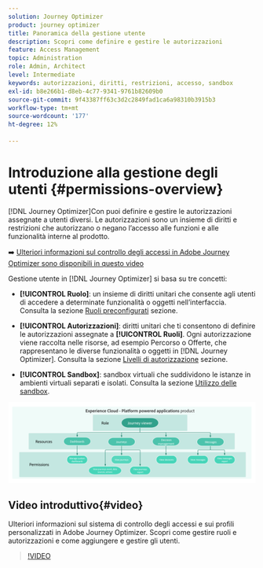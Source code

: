```yaml
---
solution: Journey Optimizer
product: journey optimizer
title: Panoramica della gestione utente
description: Scopri come definire e gestire le autorizzazioni
feature: Access Management
topic: Administration
role: Admin, Architect
level: Intermediate
keywords: autorizzazioni, diritti, restrizioni, accesso, sandbox
exl-id: b8e266b1-d8eb-4c77-9341-9761b82609b0
source-git-commit: 9f43387ff63c3d2c2849fad1ca6a98310b3915b3
workflow-type: tm+mt
source-wordcount: '177'
ht-degree: 12%

---
```


# Introduzione alla gestione degli utenti {#permissions-overview}

[!DNL Journey Optimizer]Con puoi definire e gestire le autorizzazioni assegnate a utenti diversi. Le autorizzazioni sono un insieme di diritti e restrizioni che autorizzano o negano l’accesso alle funzioni e alle funzionalità interne al prodotto.

➡️ [Ulteriori informazioni sul controllo degli accessi in Adobe Journey Optimizer sono disponibili in questo video](#video)

Gestione utente in [!DNL Journey Optimizer] si basa su tre concetti:

* **[!UICONTROL Ruolo]**: un insieme di diritti unitari che consente agli utenti di accedere a determinate funzionalità o oggetti nell’interfaccia. Consulta la sezione [Ruoli preconfigurati](ootb-product-profiles.md) sezione.

* **[!UICONTROL Autorizzazioni]**: diritti unitari che ti consentono di definire le autorizzazioni assegnate a **[!UICONTROL Ruoli]**. Ogni autorizzazione viene raccolta nelle risorse, ad esempio Percorso o Offerte, che rappresentano le diverse funzionalità o oggetti in [!DNL Journey Optimizer]. Consulta la sezione [Livelli di autorizzazione](high-low-permissions.md) sezione.

* **[!UICONTROL Sandbox]**: sandbox virtuali che suddividono le istanze in ambienti virtuali separati e isolati. Consulta la sezione [Utilizzo delle sandbox](sandboxes.md).

![](assets/do-not-localize/permissions_2.png)

## Video introduttivo{#video}

Ulteriori informazioni sul sistema di controllo degli accessi e sui profili personalizzati in Adobe Journey Optimizer. Scopri come gestire ruoli e autorizzazioni e come aggiungere e gestire gli utenti.

>[!VIDEO](https://video.tv.adobe.com/v/333998?quality=12)